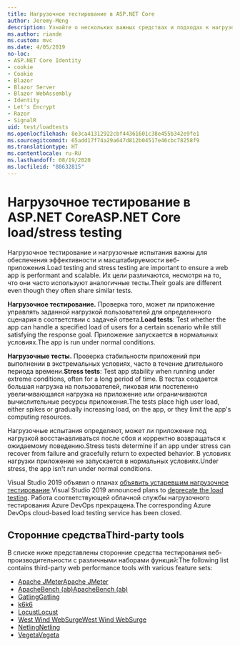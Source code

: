 ```yaml
---
title: Нагрузочное тестирование в ASP.NET Core
author: Jeremy-Meng
description: Узнайте о нескольких важных средствах и подходах к нагрузочному тестированию приложений ASP.NET Core.
ms.author: riande
ms.custom: mvc
ms.date: 4/05/2019
no-loc:
- ASP.NET Core Identity
- cookie
- Cookie
- Blazor
- Blazor Server
- Blazor WebAssembly
- Identity
- Let's Encrypt
- Razor
- SignalR
uid: test/loadtests
ms.openlocfilehash: 8e3ca41312922cbf44361601c38e455b342e9fe1
ms.sourcegitcommit: 65add17f74a29a647d812b04517e46cbc78258f9
ms.translationtype: HT
ms.contentlocale: ru-RU
ms.lasthandoff: 08/19/2020
ms.locfileid: "88632815"
---
```

# <a name="aspnet-core-loadstress-testing"></a><span data-ttu-id="60d87-103">Нагрузочное тестирование в ASP.NET Core</span><span class="sxs-lookup"><span data-stu-id="60d87-103">ASP.NET Core load/stress testing</span></span>

<span data-ttu-id="60d87-104">Нагрузочное тестирование и нагрузочные испытания важны для обеспечения эффективности и масштабируемости веб-приложения.</span><span class="sxs-lookup"><span data-stu-id="60d87-104">Load testing and stress testing are important to ensure a web app is performant and scalable.</span></span> <span data-ttu-id="60d87-105">Их цели различаются, несмотря на то, что они часто используют аналогичные тесты.</span><span class="sxs-lookup"><span data-stu-id="60d87-105">Their goals are different even though they often share similar tests.</span></span>

<span data-ttu-id="60d87-106">**Нагрузочное тестирование.** Проверка того, может ли приложение управлять заданной нагрузкой пользователей для определенного сценария в соответствии с задачей ответа.</span><span class="sxs-lookup"><span data-stu-id="60d87-106">**Load tests**: Test whether the app can handle a specified load of users for a certain scenario while still satisfying the response goal.</span></span> <span data-ttu-id="60d87-107">Приложение запускается в нормальных условиях.</span><span class="sxs-lookup"><span data-stu-id="60d87-107">The app is run under normal conditions.</span></span>

<span data-ttu-id="60d87-108">**Нагрузочные тесты.** Проверка стабильности приложений при выполнении в экстремальных условиях, часто в течение длительного периода времени.</span><span class="sxs-lookup"><span data-stu-id="60d87-108">**Stress tests**: Test app stability when running under extreme conditions, often for a long period of time.</span></span> <span data-ttu-id="60d87-109">В тестах создается большая нагрузка на пользователей, пиковая или постепенно увеличивающаяся нагрузка на приложение или ограничиваются вычислительные ресурсы приложения.</span><span class="sxs-lookup"><span data-stu-id="60d87-109">The tests place high user load, either spikes or gradually increasing load, on the app, or they limit the app's computing resources.</span></span>

<span data-ttu-id="60d87-110">Нагрузочные испытания определяют, может ли приложение под нагрузкой восстанавливаться после сбоя и корректно возвращаться к ожидаемому поведению.</span><span class="sxs-lookup"><span data-stu-id="60d87-110">Stress tests determine if an app under stress can recover from failure and gracefully return to expected behavior.</span></span> <span data-ttu-id="60d87-111">В условиях нагрузки приложение не запускается в нормальных условиях.</span><span class="sxs-lookup"><span data-stu-id="60d87-111">Under stress, the app isn't run under normal conditions.</span></span>

<span data-ttu-id="60d87-112">Visual Studio 2019 объявил о планах [объявить устаревшим нагрузочное тестирование](https://devblogs.microsoft.com/devops/cloud-based-load-testing-service-eol/).</span><span class="sxs-lookup"><span data-stu-id="60d87-112">Visual Studio 2019 announced plans to [deprecate the load testing](https://devblogs.microsoft.com/devops/cloud-based-load-testing-service-eol/).</span></span> <span data-ttu-id="60d87-113">Работа соответствующей облачной службы нагрузочного тестирования Azure DevOps прекращена.</span><span class="sxs-lookup"><span data-stu-id="60d87-113">The corresponding Azure DevOps cloud-based load testing service has been closed.</span></span>

## <a name="third-party-tools"></a><span data-ttu-id="60d87-114">Сторонние средства</span><span class="sxs-lookup"><span data-stu-id="60d87-114">Third-party tools</span></span>

<span data-ttu-id="60d87-115">В списке ниже представлены сторонние средства тестирования веб-производительности с различными наборами функций:</span><span class="sxs-lookup"><span data-stu-id="60d87-115">The following list contains third-party web performance tools with various feature sets:</span></span>

* [<span data-ttu-id="60d87-116">Apache JMeter</span><span class="sxs-lookup"><span data-stu-id="60d87-116">Apache JMeter</span></span>](https://jmeter.apache.org/)
* [<span data-ttu-id="60d87-117">ApacheBench (ab)</span><span class="sxs-lookup"><span data-stu-id="60d87-117">ApacheBench (ab)</span></span>](https://httpd.apache.org/docs/2.4/programs/ab.html)
* [<span data-ttu-id="60d87-118">Gatling</span><span class="sxs-lookup"><span data-stu-id="60d87-118">Gatling</span></span>](https://gatling.io/)
* [<span data-ttu-id="60d87-119">k6</span><span class="sxs-lookup"><span data-stu-id="60d87-119">k6</span></span>](https://k6.io)
* [<span data-ttu-id="60d87-120">Locust</span><span class="sxs-lookup"><span data-stu-id="60d87-120">Locust</span></span>](https://locust.io/)
* [<span data-ttu-id="60d87-121">West Wind WebSurge</span><span class="sxs-lookup"><span data-stu-id="60d87-121">West Wind WebSurge</span></span>](https://websurge.west-wind.com/)
* [<span data-ttu-id="60d87-122">Netling</span><span class="sxs-lookup"><span data-stu-id="60d87-122">Netling</span></span>](https://github.com/hallatore/Netling)
* [<span data-ttu-id="60d87-123">Vegeta</span><span class="sxs-lookup"><span data-stu-id="60d87-123">Vegeta</span></span>](https://github.com/tsenart/vegeta)